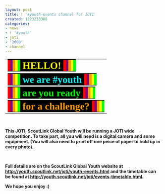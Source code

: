 ```yaml
---
layout: post
title: ! '#youth-events channel for JOTI'
created: 1223233388
categories:
- news
- ! '#youth'
- joti
- '2008'
- channel
---
```

<table cellspacing="1" cellpadding="1" width="100%" border="0">     <tbody>         <tr>             <td class="rteright"><span style="font-size: xx-large;"><span style="background-color: rgb(0, 0, 0); color: rgb(255, 255, 0);"><strong><span style="font-family: trebuchet ms,geneva;"><span style="background-color: rgb(255, 0, 0); color: rgb(255, 0, 0);">&nbsp;</span><span style="background-color: rgb(255, 153, 0); color: rgb(255, 153, 0);"><span style="background-color: rgb(128, 0, 128); color: rgb(128, 0, 128);">&nbsp;</span>&nbsp;</span><span style="background-color: rgb(255, 255, 0); color: rgb(255, 255, 0);">&nbsp;</span><span style="background-color: rgb(0, 255, 0); color: rgb(0, 255, 0);">&nbsp;<span style="background-color: rgb(0, 0, 0);"> </span><span style="background-color: rgb(0, 0, 0); color: rgb(255, 255, 0);">HELLO! </span></span><span style="background-color: rgb(255, 0, 0); color: rgb(255, 0, 0);">&nbsp;</span><span style="background-color: rgb(255, 153, 0); color: rgb(255, 153, 0);"><span style="background-color: rgb(128, 0, 128); color: rgb(128, 0, 128);">&nbsp;</span>&nbsp;</span><span style="background-color: rgb(255, 255, 0); color: rgb(255, 255, 0);"> </span><span style="background-color: rgb(0, 255, 0);"><span style="color: rgb(255, 255, 0);">&nbsp;</span></span></span><span style="background-color: rgb(0, 255, 0); color: rgb(0, 255, 0);"><span style="font-family: trebuchet ms,geneva;"> <br />             </span></span></strong></span></span></td>         </tr>         <tr>             <td class="rteright"><span style="font-size: xx-large;"><span style="background-color: rgb(0, 0, 0); color: rgb(255, 255, 0);"><strong><span style="font-family: trebuchet ms,geneva;"><span style="background-color: rgb(255, 0, 0); color: rgb(255, 0, 0);">&nbsp;</span><span style="background-color: rgb(255, 153, 0); color: rgb(255, 153, 0);"><span style="background-color: rgb(128, 0, 128); color: rgb(128, 0, 128);">&nbsp;</span>&nbsp;</span><span style="background-color: rgb(255, 255, 0); color: rgb(255, 255, 0);">&nbsp;</span><span style="background-color: rgb(0, 255, 0); color: rgb(0, 255, 0);">&nbsp;<span style="color: rgb(0, 255, 255);"><span style="background-color: rgb(0, 0, 0);"> </span><span style="background-color: rgb(0, 0, 0);">we are #youth </span></span></span><span style="background-color: rgb(255, 0, 0); color: rgb(255, 0, 0);">&nbsp;</span><span style="background-color: rgb(255, 153, 0); color: rgb(255, 153, 0);"><span style="background-color: rgb(128, 0, 128); color: rgb(128, 0, 128);">&nbsp;</span>&nbsp;</span><span style="background-color: rgb(255, 255, 0); color: rgb(255, 255, 0);">&nbsp;<span style="background-color: rgb(0, 255, 0);">&nbsp;</span> </span></span></strong></span></span><span style="font-size: xx-large;"><span style="background-color: rgb(0, 0, 0); color: rgb(255, 255, 0);"><strong><span style="background-color: rgb(0, 255, 0); color: rgb(0, 255, 0);"><span style="background-color: rgb(255, 255, 0);"><span style="color: rgb(255, 255, 0);"> </span><span style="background-color: rgb(0, 255, 0);"><span style="color: rgb(255, 255, 0);"><br />             </span></span></span></span></strong></span></span></td>         </tr>         <tr>             <td class="rtecenter"><span style="font-size: xx-large;"><span style="background-color: rgb(0, 0, 0); color: rgb(255, 255, 0);"><strong><span style="font-family: trebuchet ms,geneva;"><span style="background-color: rgb(255, 0, 0); color: rgb(255, 0, 0);">&nbsp;</span><span style="background-color: rgb(255, 153, 0); color: rgb(255, 153, 0);"><span style="background-color: rgb(128, 0, 128); color: rgb(128, 0, 128);">&nbsp;</span>&nbsp;</span><span style="background-color: rgb(255, 255, 0); color: rgb(255, 255, 0);">&nbsp;</span><span style="background-color: rgb(0, 255, 0); color: rgb(0, 255, 0);">&nbsp;<span style="background-color: rgb(0, 0, 0);"> are you ready</span><span style="background-color: rgb(0, 0, 0); color: rgb(255, 255, 0);"> </span></span><span style="background-color: rgb(255, 0, 0); color: rgb(255, 0, 0);">&nbsp;</span><span style="background-color: rgb(255, 153, 0); color: rgb(255, 153, 0);"><span style="background-color: rgb(128, 0, 128); color: rgb(128, 0, 128);">&nbsp;</span>&nbsp;</span><span style="background-color: rgb(255, 255, 0); color: rgb(255, 255, 0);"> <span style="background-color: rgb(0, 255, 0);">&nbsp;</span> </span><span style="background-color: rgb(0, 255, 0);"><span style="color: rgb(255, 255, 0);"><br />             </span></span></span></strong></span></span></td>         </tr>         <tr>             <td class="rtecenter"><span style="font-size: xx-large;"><span style="background-color: rgb(0, 0, 0); color: rgb(255, 255, 0);"><strong><span style="font-family: trebuchet ms,geneva;"><span style="background-color: rgb(255, 0, 0); color: rgb(255, 0, 0);">&nbsp;</span><span style="background-color: rgb(255, 153, 0); color: rgb(255, 153, 0);"><span style="background-color: rgb(128, 0, 128); color: rgb(128, 0, 128);">&nbsp;</span>&nbsp;</span><span style="background-color: rgb(255, 255, 0); color: rgb(255, 255, 0);">&nbsp;</span><span style="background-color: rgb(0, 255, 0); color: rgb(0, 255, 0);">&nbsp;<span style="background-color: rgb(0, 0, 0);"> </span><span style="color: rgb(255, 153, 0);"><span style="background-color: rgb(0, 0, 0);">for a chal</span></span></span></span></strong></span></span><span style="font-size: xx-large;"><span style="background-color: rgb(0, 0, 0); color: rgb(255, 255, 0);"><strong><span style="font-family: trebuchet ms,geneva;"><span style="background-color: rgb(0, 255, 0); color: rgb(0, 255, 0);"><span style="color: rgb(255, 153, 0);"><span style="background-color: rgb(0, 0, 0);">lenge?</span></span><span style="background-color: rgb(0, 0, 0); color: rgb(255, 255, 0);"> </span></span><span style="background-color: rgb(255, 0, 0); color: rgb(255, 0, 0);">&nbsp;</span><span style="background-color: rgb(255, 153, 0); color: rgb(255, 153, 0);"><span style="background-color: rgb(128, 0, 128); color: rgb(128, 0, 128);">&nbsp;</span>&nbsp;</span><span style="background-color: rgb(255, 255, 0); color: rgb(255, 255, 0);"> <span style="background-color: rgb(0, 255, 0);">&nbsp;</span> </span></span></strong></span></span></td>         </tr>     </tbody> </table> <p>&nbsp;</p>
<!--break-->
<p><strong>This JOTI, ScoutLink Global Youth will be ru</strong><strong>nning a JOTI wide competition. To take part, all you will need is a digital camera and some equipment. (You will also need to print off one peice of paper to hold up in every photo).<br /> </strong></p> <p>&nbsp;</p> <p class="rteleft"><strong>Full details are on the ScoutLink Global Youth website at <a href="http://youth.scoutlink.net/joti/youth-events.html" target="_blank">http://youth.scoutlink.net/joti/youth-events.html</a> and the timetable can be found at <a href="http://youth.scoutlink.net/joti/events-timetable.html">http://youth.scoutlink.net/joti/events-timetable.html</a>.</strong></p> <p class="rteleft"><strong>We hope you enjoy :)</strong></p>

